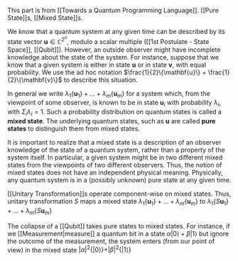 This part is from [[Towards a Quantum Programming Language]]. 
[[Pure State]]s, [[Mixed State]]s. 

We know that a quantum system at any given time can be described by its state vector $\mathbf{u}\in \mathbb{C}^{2^n}$, modulo a scalar multiple ([[1st Postulate - State Space]], [[Qubit]]).
However, an outside observer might have incomplete knowledge about the state of the system. 
For instance, suppose that we know that a given system is either in state $\mathbf{u}$ or in state $\mathbf{v}$, with equal probability. 
We use the ad hoc notation $\frac{1}{2}\{\mathbf{u}\} + \frac{1}{2}\{\mathbf{v}\}$ to describe this situation. 

In general we write $\lambda_1\{\mathbf{u}_1\}+ \dots + \lambda_m\{\mathbf{u}_m\}$ for a system which, from the viewpoint of some observer, is known to be in state $\mathbf{u}_i$ with probability $\lambda_i$, with $\Sigma_i \lambda_i = 1$. 
Such a probability distribution on quantum states is called a **mixed state**. 
The underlying quantum states, such as $\mathbf{u}$ are called **pure states** to distinguish them from mixed states. 

It is important to realize that a mixed state is a description of an observer knowledge of the state of a quantum system, rather than a property of the system itself. 
In particular, a given system might be in two different mixed states from the viewpoints of two different observers. 
Thus, the notion of mixed states does not have an independent physical meaning. 
Physically, any quantum system is in a (possibly unknown) pure state at any given time. 

[[Unitary Transformation]]s operate component-wise on mixed states. 
Thus, unitary transformation $S$ maps a mixed state $\lambda_1\{\mathbf{u}_1\}+ \dots + \lambda_m\{\mathbf{u}_m\}$ to $\lambda_1\{S\mathbf{u}_1\}+ \dots + \lambda_m\{S\mathbf{u}_m\}$ 

The collapse of a [[Qubit]] takes pure states to mixed states. 
For instance, if we [[Measurement|measure]] a quantum bit in a state $\alpha|0\rangle + \beta|1\rangle$ but ignore the outcome of the measurement, the system enters (from our point of view) in the mixed state $|\alpha|^2\{|0\rangle\} + |\beta|^2\{|1\rangle\}$

